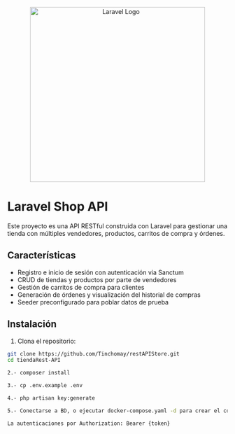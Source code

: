 <p align="center"><a href="https://laravel.com" target="_blank"><img src="https://raw.githubusercontent.com/laravel/art/master/logo-lockup/5%20SVG/2%20CMYK/1%20Full%20Color/laravel-logolockup-cmyk-red.svg" width="400" alt="Laravel Logo"></a></p>


# Laravel Shop API

Este proyecto es una API RESTful construida con Laravel para gestionar una tienda con múltiples vendedores, productos, carritos de compra y órdenes.

## Características

- Registro e inicio de sesión con autenticación via Sanctum
- CRUD de tiendas y productos por parte de vendedores
- Gestión de carritos de compra para clientes
- Generación de órdenes y visualización del historial de compras
- Seeder preconfigurado para poblar datos de prueba

## Instalación

1. Clona el repositorio:

```bash
git clone https://github.com/Tinchomay/restAPIStore.git
cd tiendaRest-API

2.- composer install

3.- cp .env.example .env

4.- php artisan key:generate

5.- Conectarse a BD, o ejecutar docker-compose.yaml -d para crear el contenedor con la BD y poner user:root, contraseña: prueba. Ejecutar php artisan migrate --seed

La autenticaciones por Authorization: Bearer {token}
